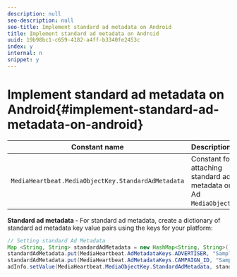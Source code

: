 ```yaml
---
description: null
seo-description: null
seo-title: Implement standard ad metadata on Android
title: Implement standard ad metadata on Android
uuid: 19b98bc1-c659-4182-a4ff-b3340fe2453c
index: y
internal: n
snippet: y
---
```


# Implement standard ad metadata on Android{#implement-standard-ad-metadata-on-android}

|  Constant name  | Description&nbsp;&nbsp;  |
|---|---|
|  `MediaHeartbeat.MediaObjectKey.StandardAdMetadata`  | Constant for attaching standard ad metadata on Ad `MediaObject`.  |

**Standard ad metadata -** For standard ad metadata, create a dictionary of standard ad metadata key value pairs using the keys for your platform: 

```java
// Setting standard Ad Metadata 
Map <String, String> standardAdMetadata = new HashMap<String, String>(); 
standardAdMetadata.put(MediaHeartbeat.AdMetadataKeys.ADVERTISER, "Sample Advertiser"); 
standardAdMetadata.put(MediaHeartbeat.AdMetadataKeys.CAMPAIGN_ID, "Sample Campaign"); 
adInfo.setValue(MediaHeartbeat.MediaObjectKey.StandardAdMetadata, standardAdMetadata); 
```

